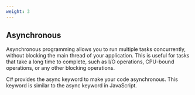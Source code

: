 ```yaml
---
weight: 3
---
```


## Asynchronous

Asynchronous programming allows you to run multiple tasks concurrently, without blocking the main thread of your application. This is useful for tasks that take a long time to complete, such as I/O operations, CPU-bound operations, or any other blocking operations.

C# provides the async keyword to make your code asynchronous. This keyword is similar to the async keyword in JavaScript.
